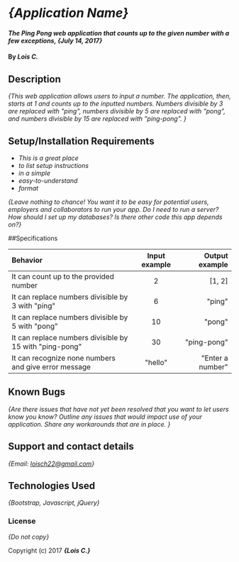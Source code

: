 # _{Application Name}_

#### _The Ping Pong web application that counts up to the given number with a few exceptions, {July 14, 2017}_

#### By _**Lois C.**_

## Description

_{This web application allows users to input a number. The application, then, starts at 1 and counts up to the inputted numbers. Numbers divisible by 3 are replaced with "ping", numbers divisible by 5 are replaced with "pong", and numbers divisible by 15 are replaced with "ping-pong". }_

## Setup/Installation Requirements

* _This is a great place_
* _to list setup instructions_
* _in a simple_
* _easy-to-understand_
* _format_

_{Leave nothing to chance! You want it to be easy for potential users, employers and collaborators to run your app. Do I need to run a server? How should I set up my databases? Is there other code this app depends on?}_

##Specifications

| Behavior | Input example| Output example |
| :---         |     :---:      |          ---: |
| It can count up to the provided number   | 2     | [1, 2]    |
| It can replace numbers divisible by 3 with "ping"     | 6       | "ping"      |
| It can replace numbers divisible by 5 with "pong"     | 10       | "pong"      |
| It can replace numbers divisible by 15 with "ping-pong"     | 30       | "ping-pong"      |
| It can recognize none numbers and give error message     | "hello"       | "Enter a number"      |

## Known Bugs

_{Are there issues that have not yet been resolved that you want to let users know you know?  Outline any issues that would impact use of your application.  Share any workarounds that are in place. }_

## Support and contact details

_{Email: loisch22@gmail.com}_

## Technologies Used

_{Bootstrap, Javascript, jQuery}_

### License

*{Do not copy}*

Copyright (c) 2017 **_{Lois C.}_**
